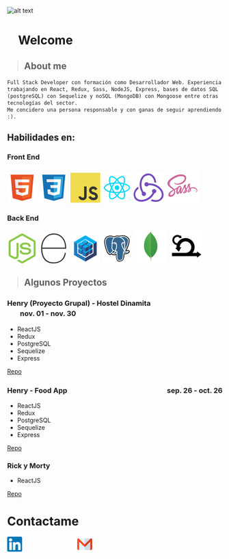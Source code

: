 ![alt text](https://firebasestorage.googleapis.com/v0/b/imgs-b915c.appspot.com/o/hello-world-3152076527.jpg?alt=media&token=164a099a-c390-4d16-9887-84062a72b4a9)

# ㅤWelcome

> ## About me

```
Full Stack Developer con formación como Desarrollador Web. Experiencia
trabajando en React, Redux, Sass, NodeJS, Express, bases de datos SQL (postgreSQL) con Sequelize y noSQL (MongoDB) con Mongoose entre otras tecnologías del sector.
Me concidero una persona responsable y con ganas de seguir aprendiendo :).
```

## Habilidades en:

### Front End

![HTML5](./svg/html-svgrepo-com.svg)
![CSS3](./svg/css-svgrepo-com.svg)
![Javascript](./svg/js-svgrepo-com.svg)
![ReactJS](./svg/reactjs-svgrepo-com.svg)
![Redux](./svg/redux-svgrepo-com.svg)
![Sass](./svg/sass.svg)

### Back End

![NodeJS](./svg/nodejs-icon-logo-svgrepo-com.svg)
![ExpressJS](./svg/express-svgrepo-com.svg)
![Sequelize](./svg/sequelize-svgrepo-com.svg)
![PostgreSQL](./svg/pgsql-svgrepo-com.svg)
![MongoDB](./svg/mongodb.svg)
![Scrum](./svg/scrum.svg)

> ## Algunos Proyectos

### Henry (Proyecto Grupal) - Hostel Dinamita ㅤㅤㅤㅤㅤㅤㅤㅤㅤㅤㅤㅤnov. 01 - nov. 30

- ReactJS
- Redux
- PostgreSQL
- Sequelize
- Express

[Repo](https://github.com/kripto-c/HostelProject)

### Henry - Food App ㅤㅤㅤㅤㅤㅤㅤㅤㅤㅤㅤㅤㅤㅤㅤ sep. 26 - oct. 26

- ReactJS
- Redux
- PostgreSQL
- Sequelize
- Express

[Repo](https://github.com/ToledoFernando/HenryFood)

### Rick y Morty

- ReactJS

[Repo](https://github.com/ToledoFernando/Rick-y-Morty_Prueba)

# Contactame

<a href='https://www.linkedin.com/in/toledo-fernando-266612245/'><img width='35' src=./svg/linkedin-svgrepo-com.svg/></a>ㅤㅤㅤㅤㅤㅤㅤㅤㅤㅤ<a href='https://mail.google.com/mail/u/0/?fs=1&to=toledof764@gmail.com&tf=cm'><img width='35' src=./svg/gmail-svgrepo-com.svg/></a>
